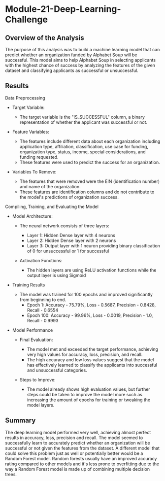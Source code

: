 # Module-21-Deep-Learning-Challenge

## Overview of the Analysis

The purpose of this analysis was to build a machine learning model that can predict whether an organization funded by Alphabet Soup will be successful. This model aims to help Alphabet Soup in selecting applicants with the highest chance of success by analyzing the features of the given dataset and classifying applicants as successful or unsuccessful.

## Results

Data Preprocessing

* Target Variable:
  * The target variable is the "IS_SUCCESSFUL" column, a binary representation of whether the applicant was successful or not.
    
* Feature Variables:
  * The features include different data about each organization including application type, affiliation, classification, use case for funding, organization type, status, income, special considerations, and funding requested.
  * These features were used to predict the success for an organization.
    
* Variables To Remove:
  * The features that were removed were the EIN (identification number) and name of the organization.
  * These features are identification columns and do not contribute to the model's predictions of organization success.

Compiling, Training, and Evaluating the Model

* Model Architecture:
  * The neural network consists of three layers:
    * Layer 1: Hidden Dense layer with 4 neurons
    * Layer 2: Hidden Dense layer with 2 neurons
    * Layer 3: Output layer with 1 neuron providing binary classification of 0 for unsuccessful or 1 for successful
       
  * Activation Functions:
    * The hidden layers are using ReLU activation functions while the output layer is using Sigmoid
   
* Training Results
  * The model was trained for 100 epochs and improved significantly from beginning to end.
    * Epoch 1: Accuracy - 75.79%, Loss - 0.5687, Precision - 0.8428, Recall - 0.6554
    * Epoch 100: Accuracy - 99.96%, Loss - 0.0019, Precision - 1.0, Recall - 0.9993
   
* Model Performance
  
  * Final Evaluation:
    * The model met and exceeded the target performance, achieving very high values for accuracy, loss, precision, and recall.
    * The high accuracy and low loss values suggest that the model has effectively learned to classify the applicants into successful and unsuccessful categories.
      
  * Steps to Improve:
    * The model already shows high evaluation values, but further steps could be taken to improve the model more such as increasing the amount of epochs for training or tweaking the model layers. 

## Summary

The deep learning model performed very well, achieving almost perfect results in accuracy, loss, precision and recall. The model seemed to successfully learn to accurately predict whether an organization will be successful or not given the features from the dataset. A different model that could solve this problem just as well or potentially better would be a Random Forest model. Random forests usually have an improved accuracy rating compared to other models and it's less prone to overfitting due to the way a Random Forest model is made up of combining multiple decision trees. 
